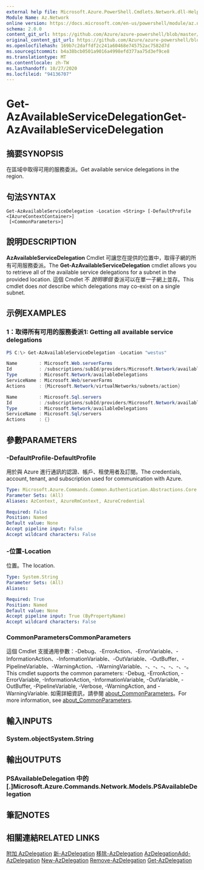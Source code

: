 ```yaml
---
external help file: Microsoft.Azure.PowerShell.Cmdlets.Network.dll-Help.xml
Module Name: Az.Network
online version: https://docs.microsoft.com/en-us/powershell/module/az.network/get-azavailableservicedelegation
schema: 2.0.0
content_git_url: https://github.com/Azure/azure-powershell/blob/master/src/Network/Network/help/Get-AzAvailableServiceDelegation.md
original_content_git_url: https://github.com/Azure/azure-powershell/blob/master/src/Network/Network/help/Get-AzAvailableServiceDelegation.md
ms.openlocfilehash: 169b7c2daffdf2c241a60468e745752ac7582d7d
ms.sourcegitcommit: b4a38bcb0501a9016a4998efd377aa75d3ef9ce8
ms.translationtype: MT
ms.contentlocale: zh-TW
ms.lasthandoff: 10/27/2020
ms.locfileid: "94136707"
---
```

# <span data-ttu-id="19335-101">Get-AzAvailableServiceDelegation</span><span class="sxs-lookup"><span data-stu-id="19335-101">Get-AzAvailableServiceDelegation</span></span>

## <span data-ttu-id="19335-102">摘要</span><span class="sxs-lookup"><span data-stu-id="19335-102">SYNOPSIS</span></span>
<span data-ttu-id="19335-103">在區域中取得可用的服務委派。</span><span class="sxs-lookup"><span data-stu-id="19335-103">Get available service delegations in the region.</span></span>

## <span data-ttu-id="19335-104">句法</span><span class="sxs-lookup"><span data-stu-id="19335-104">SYNTAX</span></span>

```
Get-AzAvailableServiceDelegation -Location <String> [-DefaultProfile <IAzureContextContainer>]
 [<CommonParameters>]
```

## <span data-ttu-id="19335-105">說明</span><span class="sxs-lookup"><span data-stu-id="19335-105">DESCRIPTION</span></span>
<span data-ttu-id="19335-106">**AzAvailableServiceDelegation** Cmdlet 可讓您在提供的位置中，取得子網的所有可用服務委派。</span><span class="sxs-lookup"><span data-stu-id="19335-106">The **Get-AzAvailableServiceDelegation** cmdlet allows you to retrieve all of the available service delegations for a subnet in the provided location.</span></span> <span data-ttu-id="19335-107">這個 Cmdlet 不 *說明哪個* 委派可以在單一子網上並存。</span><span class="sxs-lookup"><span data-stu-id="19335-107">This cmdlet does *not* describe which delegations may co-exist on a single subnet.</span></span>

## <span data-ttu-id="19335-108">示例</span><span class="sxs-lookup"><span data-stu-id="19335-108">EXAMPLES</span></span>

### <span data-ttu-id="19335-109">1：取得所有可用的服務委派</span><span class="sxs-lookup"><span data-stu-id="19335-109">1: Getting all available service delegations</span></span>
```powershell
PS C:\> Get-AzAvailableServiceDelegation -Location "westus"

Name        : Microsoft.Web.serverFarms
Id          : /subscriptions/subId/providers/Microsoft.Network/availableDelegations/Microsoft.Web.serverFarms
Type        : Microsoft.Network/availableDelegations
ServiceName : Microsoft.Web/serverFarms
Actions     : {Microsoft.Network/virtualNetworks/subnets/action}

Name        : Microsoft.Sql.servers
Id          : /subscriptions/subId/providers/Microsoft.Network/availableDelegations/Microsoft.Sql.servers
Type        : Microsoft.Network/availableDelegations
ServiceName : Microsoft.Sql/servers
Actions     : {}
```

## <span data-ttu-id="19335-110">參數</span><span class="sxs-lookup"><span data-stu-id="19335-110">PARAMETERS</span></span>

### <span data-ttu-id="19335-111">-DefaultProfile</span><span class="sxs-lookup"><span data-stu-id="19335-111">-DefaultProfile</span></span>
<span data-ttu-id="19335-112">用於與 Azure 進行通訊的認證、帳戶、租使用者及訂閱。</span><span class="sxs-lookup"><span data-stu-id="19335-112">The credentials, account, tenant, and subscription used for communication with Azure.</span></span>

```yaml
Type: Microsoft.Azure.Commands.Common.Authentication.Abstractions.Core.IAzureContextContainer
Parameter Sets: (All)
Aliases: AzContext, AzureRmContext, AzureCredential

Required: False
Position: Named
Default value: None
Accept pipeline input: False
Accept wildcard characters: False
```

### <span data-ttu-id="19335-113">-位置</span><span class="sxs-lookup"><span data-stu-id="19335-113">-Location</span></span>
<span data-ttu-id="19335-114">位置。</span><span class="sxs-lookup"><span data-stu-id="19335-114">The location.</span></span>

```yaml
Type: System.String
Parameter Sets: (All)
Aliases:

Required: True
Position: Named
Default value: None
Accept pipeline input: True (ByPropertyName)
Accept wildcard characters: False
```

### <span data-ttu-id="19335-115">CommonParameters</span><span class="sxs-lookup"><span data-stu-id="19335-115">CommonParameters</span></span>
<span data-ttu-id="19335-116">這個 Cmdlet 支援通用參數：-Debug、-ErrorAction、-ErrorVariable、-InformationAction、-InformationVariable、-OutVariable、-OutBuffer、-PipelineVariable、-WarningAction、-WarningVariable、-、-、-、-、-、-。</span><span class="sxs-lookup"><span data-stu-id="19335-116">This cmdlet supports the common parameters: -Debug, -ErrorAction, -ErrorVariable, -InformationAction, -InformationVariable, -OutVariable, -OutBuffer, -PipelineVariable, -Verbose, -WarningAction, and -WarningVariable.</span></span> <span data-ttu-id="19335-117">如需詳細資訊，請參閱 [about_CommonParameters](http://go.microsoft.com/fwlink/?LinkID=113216)。</span><span class="sxs-lookup"><span data-stu-id="19335-117">For more information, see [about_CommonParameters](http://go.microsoft.com/fwlink/?LinkID=113216).</span></span>

## <span data-ttu-id="19335-118">輸入</span><span class="sxs-lookup"><span data-stu-id="19335-118">INPUTS</span></span>

### <span data-ttu-id="19335-119">System.object</span><span class="sxs-lookup"><span data-stu-id="19335-119">System.String</span></span>

## <span data-ttu-id="19335-120">輸出</span><span class="sxs-lookup"><span data-stu-id="19335-120">OUTPUTS</span></span>

### <span data-ttu-id="19335-121">PSAvailableDelegation 中的 [.]</span><span class="sxs-lookup"><span data-stu-id="19335-121">Microsoft.Azure.Commands.Network.Models.PSAvailableDelegation</span></span>

## <span data-ttu-id="19335-122">筆記</span><span class="sxs-lookup"><span data-stu-id="19335-122">NOTES</span></span>

## <span data-ttu-id="19335-123">相關連結</span><span class="sxs-lookup"><span data-stu-id="19335-123">RELATED LINKS</span></span>

<span data-ttu-id="19335-124">[附加 AzDelegation](./Add-AzDelegation.md) 
[新-AzDelegation](./New-AzDelegation.md) 
[移除-AzDelegation](./Remove-AzDelegation.md) 
[AzDelegation](./Get-AzDelegation.md)</span><span class="sxs-lookup"><span data-stu-id="19335-124">[Add-AzDelegation](./Add-AzDelegation.md)
[New-AzDelegation](./New-AzDelegation.md)
[Remove-AzDelegation](./Remove-AzDelegation.md)
[Get-AzDelegation](./Get-AzDelegation.md)</span></span>
